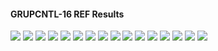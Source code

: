 #### GRUPCNTL-16 REF Results

![](REF/GRUPCNTL-16-Field_Production_Comparison_Plot.png)
![](REF/GRUPCNTL-16-Group_MANI_A_Production_Comparison_Plot.png)
![](REF/GRUPCNTL-16-Group_MANI_B_Production_Comparison_Plot.png)
![](REF/GRUPCNTL-16-Group_PROD_Production_Comparison_Plot.png)
![](REF/GRUPCNTL-16-Well_PRO3D_Pressure_Comparison_Plot.png)
![](REF/GRUPCNTL-16-Well_PROD1_Pressure_Comparison_Plot.png)
![](REF/GRUPCNTL-16-Well_PROD1_Production_and_Mode_of_Control_Plot.png)
![](REF/GRUPCNTL-16-Well_PROD1_Production_Performance.png)
![](REF/GRUPCNTL-16-Well_PROD2_Pressure_Comparison_Plot.png)
![](REF/GRUPCNTL-16-Well_PROD2_Production_and_Mode_of_Control_Plot.png)
![](REF/GRUPCNTL-16-Well_PROD2_Production_Performance.png)
![](REF/GRUPCNTL-16-Well_PROD3_Production_and_Mode_of_Control_Plot.png)
![](REF/GRUPCNTL-16-Well_PROD3_Production_Performance.png)
![](REF/GRUPCNTL-16-Well_PROD4_Pressure_Comparison_Plot.png)
![](REF/GRUPCNTL-16-Well_PROD4_Production_and_Mode_of_Control_Plot.png)
![](REF/GRUPCNTL-16-Well_PROD4_Production_Performance.png)
